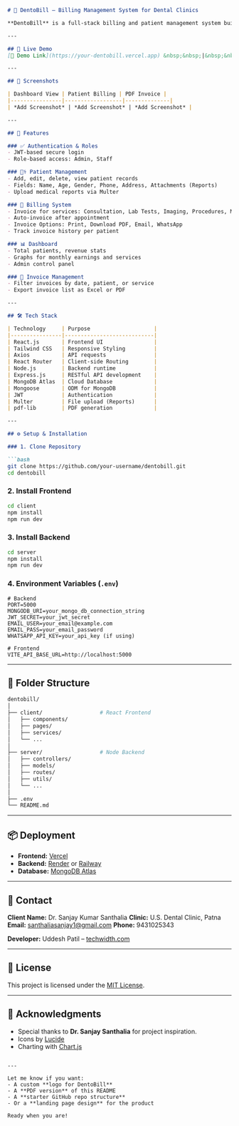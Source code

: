 
````markdown
# 🦷 DentoBill – Billing Management System for Dental Clinics

**DentoBill** is a full-stack billing and patient management system built specifically for dental clinics like **U.S. Dental Clinic** (Dr. Sanjay Kumar Santhalia, Patna). The software simplifies daily operations including patient data handling, billing, and invoice generation. Designed for clinics handling ~50 patients daily with 1–2 staff, it's secure, scalable, and incredibly user-friendly.

---

## 🚀 Live Demo
[🔗 Demo Link](https://your-dentobill.vercel.app) &nbsp;&nbsp;|&nbsp;&nbsp; _Admin Login: `admin@clinic.com` | Password: `admin123`_

---

## 📸 Screenshots

| Dashboard View | Patient Billing | PDF Invoice |
|----------------|------------------|--------------|
| *Add Screenshot* | *Add Screenshot* | *Add Screenshot* |

---

## 📌 Features

### ✅ Authentication & Roles
- JWT-based secure login
- Role-based access: Admin, Staff

### 👨‍⚕️ Patient Management
- Add, edit, delete, view patient records
- Fields: Name, Age, Gender, Phone, Address, Attachments (Reports)
- Upload medical reports via Multer

### 🧾 Billing System
- Invoice for services: Consultation, Lab Tests, Imaging, Procedures, Medicines
- Auto-invoice after appointment
- Invoice Options: Print, Download PDF, Email, WhatsApp
- Track invoice history per patient

### 📊 Dashboard
- Total patients, revenue stats
- Graphs for monthly earnings and services
- Admin control panel

### 📁 Invoice Management
- Filter invoices by date, patient, or service
- Export invoice list as Excel or PDF

---

## 🛠️ Tech Stack

| Technology     | Purpose                    |
|----------------|----------------------------|
| React.js       | Frontend UI                |
| Tailwind CSS   | Responsive Styling         |
| Axios          | API requests               |
| React Router   | Client-side Routing        |
| Node.js        | Backend runtime            |
| Express.js     | RESTful API development    |
| MongoDB Atlas  | Cloud Database             |
| Mongoose       | ODM for MongoDB            |
| JWT            | Authentication             |
| Multer         | File upload (Reports)      |
| pdf-lib        | PDF generation             |

---

## ⚙️ Setup & Installation

### 1. Clone Repository

```bash
git clone https://github.com/your-username/dentobill.git
cd dentobill
````

### 2. Install Frontend

```bash
cd client
npm install
npm run dev
```

### 3. Install Backend

```bash
cd server
npm install
npm run dev
```

### 4. Environment Variables (`.env`)

```env
# Backend
PORT=5000
MONGODB_URI=your_mongo_db_connection_string
JWT_SECRET=your_jwt_secret
EMAIL_USER=your_email@example.com
EMAIL_PASS=your_email_password
WHATSAPP_API_KEY=your_api_key (if using)

# Frontend
VITE_API_BASE_URL=http://localhost:5000
```

---

## 📂 Folder Structure

```bash
dentobill/
│
├── client/                  # React Frontend
│   ├── components/
│   ├── pages/
│   ├── services/
│   └── ...
│
├── server/                  # Node Backend
│   ├── controllers/
│   ├── models/
│   ├── routes/
│   ├── utils/
│   └── ...
│
├── .env
└── README.md
```

---

## 📦 Deployment

* **Frontend:** [Vercel](https://vercel.com/)
* **Backend:** [Render](https://render.com/) or [Railway](https://railway.app/)
* **Database:** [MongoDB Atlas](https://www.mongodb.com/cloud/atlas)

---

## 📧 Contact

**Client Name:** Dr. Sanjay Kumar Santhalia
**Clinic:** U.S. Dental Clinic, Patna
**Email:** [santhaliasanjay1@gmail.com](mailto:santhaliasanjay1@gmail.com)
**Phone:** 9431025343

**Developer:** Uddesh Patil – [techwidth.com](https://techwidth.com)

---

## 📜 License

This project is licensed under the [MIT License](LICENSE).

---

## 🙌 Acknowledgments

* Special thanks to **Dr. Sanjay Santhalia** for project inspiration.
* Icons by [Lucide](https://lucide.dev/)
* Charting with [Chart.js](https://www.chartjs.org/)

```

---

Let me know if you want:
- A custom **logo for DentoBill**
- A **PDF version** of this README
- A **starter GitHub repo structure**
- Or a **landing page design** for the product

Ready when you are!
```
